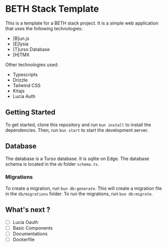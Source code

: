 # BETH Stack Template

This is a template for a BETH stack project. It is a simple web application that uses the following technologies:

- [B]un.js
- [E]lysia
- [T]urso Database
- [H]TMX

Other technologies used:

- Typescripts
- Drizzle
- Tailwind CSS
- Kitajs
- Lucia Auth

## Getting Started

To get started, clone this repository and run `bun install` to install the dependencies. Then, run `bun start` to start the development server.

## Database

The database is a Turso database. It is sqlite on Edge. The database schema is located in the `db` folder `schema.ts`.

### Migrations

To create a migration, run `bun db:generate`. This will create a migration file in the `db/migrations` folder. To run the migrations, run `bun db:migrate`.

## What's next ?

- [ ] Lucia Oauth
- [ ] Basic Components
- [ ] Documentations
- [ ] Dockerfile